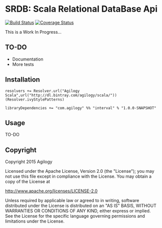 # SRDB: Scala Relational DataBase Api

[![Build Status](https://travis-ci.org/agilogy/interval.svg?branch=master)](https://travis-ci.org/agilogy/interval)
[![Coverage Status](https://coveralls.io/repos/agilogy/interval/badge.svg)](https://coveralls.io/r/agilogy/interval)

This is a Work In Progress...

## TO-DO
- Documentation
- More tests

## Installation

```
resolvers += Resolver.url("Agilogy Scala",url("http://dl.bintray.com/agilogy/scala/"))(Resolver.ivyStylePatterns)

libraryDependencies += "com.agilogy" %% "interval" % "1.0.0-SNAPSHOT"
```

## Usage

TO-DO

## Copyright

Copyright 2015 Agilogy

Licensed under the Apache License, Version 2.0 (the "License"); you may not use this file except in compliance with the 
License. You may obtain a copy of the License at

http://www.apache.org/licenses/LICENSE-2.0

Unless required by applicable law or agreed to in writing, software distributed under the License is distributed on an 
"AS IS" BASIS, WITHOUT WARRANTIES OR CONDITIONS OF ANY KIND, either express or implied. See the License for the specific 
language governing permissions and limitations under the License.